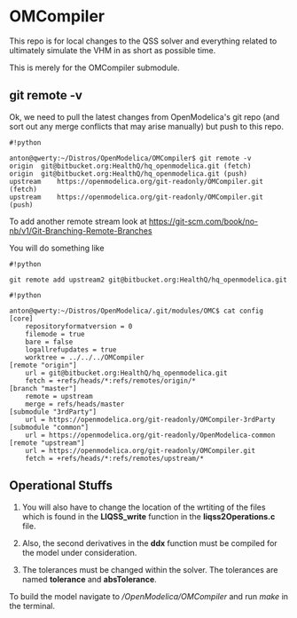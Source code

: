 # OMCompiler

This repo is for local changes to the QSS solver and everything related to ultimately simulate the VHM in as short as possible time.

This is merely for the OMCompiler submodule.

## git remote -v

Ok, we need to pull the latest changes from OpenModelica's git repo (and sort out any merge conflicts that may arise manually) but push to this repo.


```
#!python

anton@qwerty:~/Distros/OpenModelica/OMCompiler$ git remote -v
origin	git@bitbucket.org:HealthQ/hq_openmodelica.git (fetch)
origin	git@bitbucket.org:HealthQ/hq_openmodelica.git (push)
upstream	https://openmodelica.org/git-readonly/OMCompiler.git (fetch)
upstream	https://openmodelica.org/git-readonly/OMCompiler.git (push)
```

To add another remote stream look at https://git-scm.com/book/no-nb/v1/Git-Branching-Remote-Branches

You will do something like


```
#!python

git remote add upstream2 git@bitbucket.org:HealthQ/hq_openmodelica.git
```




```
#!python

anton@qwerty:~/Distros/OpenModelica/.git/modules/OMC$ cat config
[core]
	repositoryformatversion = 0
	filemode = true
	bare = false
	logallrefupdates = true
	worktree = ../../../OMCompiler
[remote "origin"]
	url = git@bitbucket.org:HealthQ/hq_openmodelica.git
	fetch = +refs/heads/*:refs/remotes/origin/*
[branch "master"]
	remote = upstream
	merge = refs/heads/master
[submodule "3rdParty"]
	url = https://openmodelica.org/git-readonly/OMCompiler-3rdParty
[submodule "common"]
	url = https://openmodelica.org/git-readonly/OpenModelica-common
[remote "upstream"]
	url = https://openmodelica.org/git-readonly/OMCompiler.git
	fetch = +refs/heads/*:refs/remotes/upstream/*
```

## Operational Stuffs

1. You will also have to change the location of the wrtiting of the files which is found in the **LIQSS_write** function in the **liqss2Operations.c** file.

2. Also, the second derivatives in the **ddx** function must be compiled for the model under consideration.

3. The tolerances must be changed within the solver. The tolerances are named **tolerance** and **absTolerance**.

To build the model navigate to */OpenModelica/OMCompiler* and run *make* in the terminal.

